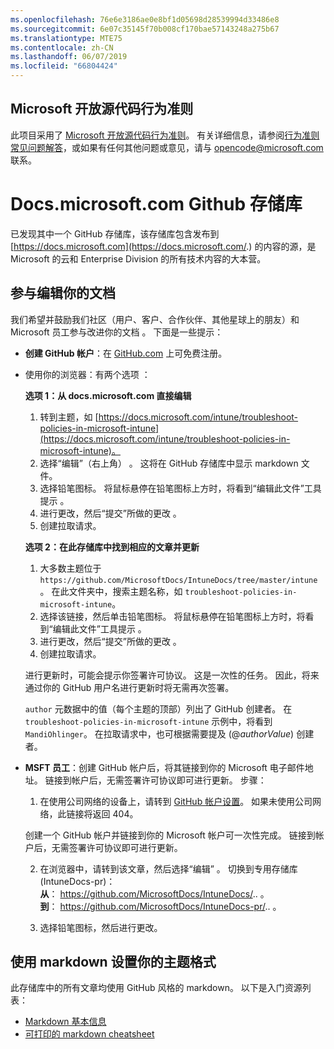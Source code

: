 ```yaml
---
ms.openlocfilehash: 76e6e3186ae0e8bf1d05698d28539994d33486e8
ms.sourcegitcommit: 6e07c35145f70b008cf170bae57143248a275b67
ms.translationtype: MTE75
ms.contentlocale: zh-CN
ms.lasthandoff: 06/07/2019
ms.locfileid: "66804424"
---
```

## <a name="microsoft-open-source-code-of-conduct"></a>Microsoft 开放源代码行为准则

此项目采用了 [Microsoft 开放源代码行为准则](https://opensource.microsoft.com/codeofconduct/)。
有关详细信息，请参阅[行为准则常见问题解答](https://opensource.microsoft.com/codeofconduct/faq/)，或如果有任何其他问题或意见，请与 [opencode@microsoft.com ](mailto:opencode@microsoft.com) 联系。

# <a name="docsmicrosoftcom-github-repository"></a>Docs.microsoft.com Github 存储库

已发现其中一个 GitHub 存储库，该存储库包含发布到 [https://docs.microsoft.com](https://docs.microsoft.com/.) 的内容的源，是 Microsoft 的云和 Enterprise Division 的所有技术内容的大本营。

## <a name="contribute-to-your-documentation"></a>参与编辑你的文档
我们希望并鼓励我们社区（用户、客户、合作伙伴、其他星球上的朋友）和 Microsoft 员工参与改进你的文档  。 下面是一些提示：

* **创建 GitHub 帐户**：在 [GitHub.com](https://www.github.com) 上可免费注册。

* 使用你的浏览器：有两个选项  ： 

    **选项 1：从 docs.microsoft.com 直接编辑**  
    1. 转到主题，如 [https://docs.microsoft.com/intune/troubleshoot-policies-in-microsoft-intune](https://docs.microsoft.com/intune/troubleshoot-policies-in-microsoft-intune)。 
    2. 选择“编辑”（右上角）  。 这将在 GitHub 存储库中显示 markdown 文件。
    3. 选择铅笔图标。 将鼠标悬停在铅笔图标上方时，将看到“编辑此文件”工具提示  。 
    4. 进行更改，然后“提交”所做的更改  。 
    5. 创建拉取请求。
    
    **选项 2：在此存储库中找到相应的文章并更新**  
    1.  大多数主题位于 `https://github.com/MicrosoftDocs/IntuneDocs/tree/master/intune`。 在此文件夹中，搜索主题名称，如 `troubleshoot-policies-in-microsoft-intune`。 
    2. 选择该链接，然后单击铅笔图标。 将鼠标悬停在铅笔图标上方时，将看到“编辑此文件”工具提示  。 
    3. 进行更改，然后“提交”所做的更改  。 
    4. 创建拉取请求。 

  进行更新时，可能会提示你签署许可协议。 这是一次性的任务。 因此，将来通过你的 GitHub 用户名进行更新时将无需再次签署。 
  
  `author` 元数据中的值（每个主题的顶部）列出了 GitHub 创建者。 在 `troubleshoot-policies-in-microsoft-intune` 示例中，将看到 `MandiOhlinger`。 在拉取请求中，也可根据需要提及 (@*authorValue*) 创建者。
  
* **MSFT 员工**：创建 GitHub 帐户后，将其链接到你的 Microsoft 电子邮件地址。 链接到帐户后，无需签署许可协议即可进行更新。 步骤：

  1. 在使用公司网络的设备上，请转到 [GitHub 帐户设置](https://review.docs.microsoft.com/en-us/help/contribute/contribute-get-started-setup-github?branch=master)。 如果未使用公司网络，此链接将返回 404。
  
    创建一个 GitHub 帐户并链接到你的 Microsoft 帐户可一次性完成。 链接到帐户后，无需签署许可协议即可进行更新。 

  2. 在浏览器中，请转到该文章，然后选择“编辑”  。 切换到专用存储库 (IntuneDocs-pr)：  
    **从**： https://github.com/MicrosoftDocs/IntuneDocs/.. 。  
    **到**： https://github.com/MicrosoftDocs/IntuneDocs-pr/.. 。
  
  3. 选择铅笔图标，然后进行更改。 

## <a name="use-markdown-to-format-your-topic"></a>使用 markdown 设置你的主题格式
此存储库中的所有文章均使用 GitHub 风格的 markdown。 以下是入门资源列表：

* [Markdown 基本信息](https://help.github.com/articles/basic-writing-and-formatting-syntax/)
* [可打印的 markdown cheatsheet](https://guides.github.com/pdfs/markdown-cheatsheet-online.pdf)
